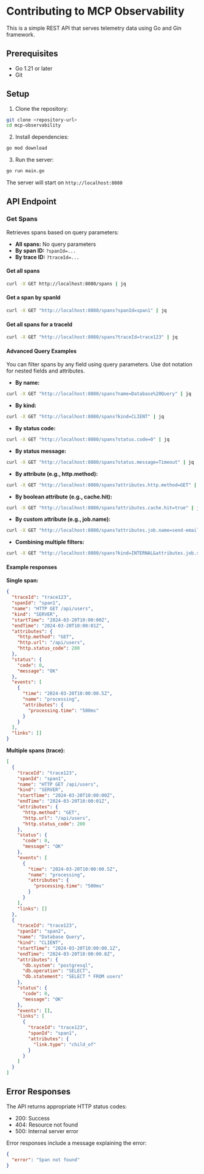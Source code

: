 # Contributing to MCP Observability

This is a simple REST API that serves telemetry data using Go and Gin framework.

## Prerequisites

- Go 1.21 or later
- Git

## Setup

1. Clone the repository:
```bash
git clone <repository-url>
cd mcp-observability
```

2. Install dependencies:
```bash
go mod download
```

3. Run the server:
```bash
go run main.go
```

The server will start on `http://localhost:8080`

## API Endpoint

### Get Spans

Retrieves spans based on query parameters:
- **All spans:** No query parameters
- **By span ID:** `?spanId=...`
- **By trace ID:** `?traceId=...`

#### Get all spans
```bash
curl -X GET http://localhost:8080/spans | jq
```

#### Get a span by spanId
```bash
curl -X GET "http://localhost:8080/spans?spanId=span1" | jq
```

#### Get all spans for a traceId
```bash
curl -X GET "http://localhost:8080/spans?traceId=trace123" | jq
```

#### Advanced Query Examples

You can filter spans by any field using query parameters. Use dot notation for nested fields and attributes.

- **By name:**
```bash
curl -X GET "http://localhost:8080/spans?name=Database%20Query" | jq
```

- **By kind:**
```bash
curl -X GET "http://localhost:8080/spans?kind=CLIENT" | jq
```

- **By status code:**
```bash
curl -X GET "http://localhost:8080/spans?status.code=0" | jq
```

- **By status message:**
```bash
curl -X GET "http://localhost:8080/spans?status.message=Timeout" | jq
```

- **By attribute (e.g., http.method):**
```bash
curl -X GET "http://localhost:8080/spans?attributes.http.method=GET" | jq
```

- **By boolean attribute (e.g., cache.hit):**
```bash
curl -X GET "http://localhost:8080/spans?attributes.cache.hit=true" | jq
```

- **By custom attribute (e.g., job.name):**
```bash
curl -X GET "http://localhost:8080/spans?attributes.job.name=send-email" | jq
```

- **Combining multiple filters:**
```bash
curl -X GET "http://localhost:8080/spans?kind=INTERNAL&attributes.job.status=success" | jq
```

#### Example responses

**Single span:**
```json
{
  "traceId": "trace123",
  "spanId": "span1",
  "name": "HTTP GET /api/users",
  "kind": "SERVER",
  "startTime": "2024-03-20T10:00:00Z",
  "endTime": "2024-03-20T10:00:01Z",
  "attributes": {
    "http.method": "GET",
    "http.url": "/api/users",
    "http.status_code": 200
  },
  "status": {
    "code": 0,
    "message": "OK"
  },
  "events": [
    {
      "time": "2024-03-20T10:00:00.5Z",
      "name": "processing",
      "attributes": {
        "processing.time": "500ms"
      }
    }
  ],
  "links": []
}
```

**Multiple spans (trace):**
```json
[
  {
    "traceId": "trace123",
    "spanId": "span1",
    "name": "HTTP GET /api/users",
    "kind": "SERVER",
    "startTime": "2024-03-20T10:00:00Z",
    "endTime": "2024-03-20T10:00:01Z",
    "attributes": {
      "http.method": "GET",
      "http.url": "/api/users",
      "http.status_code": 200
    },
    "status": {
      "code": 0,
      "message": "OK"
    },
    "events": [
      {
        "time": "2024-03-20T10:00:00.5Z",
        "name": "processing",
        "attributes": {
          "processing.time": "500ms"
        }
      }
    ],
    "links": []
  },
  {
    "traceId": "trace123",
    "spanId": "span2",
    "name": "Database Query",
    "kind": "CLIENT",
    "startTime": "2024-03-20T10:00:00.1Z",
    "endTime": "2024-03-20T10:00:00.8Z",
    "attributes": {
      "db.system": "postgresql",
      "db.operation": "SELECT",
      "db.statement": "SELECT * FROM users"
    },
    "status": {
      "code": 0,
      "message": "OK"
    },
    "events": [],
    "links": [
      {
        "traceId": "trace123",
        "spanId": "span1",
        "attributes": {
          "link.type": "child_of"
        }
      }
    ]
  }
]
```

## Error Responses

The API returns appropriate HTTP status codes:

- 200: Success
- 404: Resource not found
- 500: Internal server error

Error responses include a message explaining the error:

```json
{
  "error": "Span not found"
}
``` 